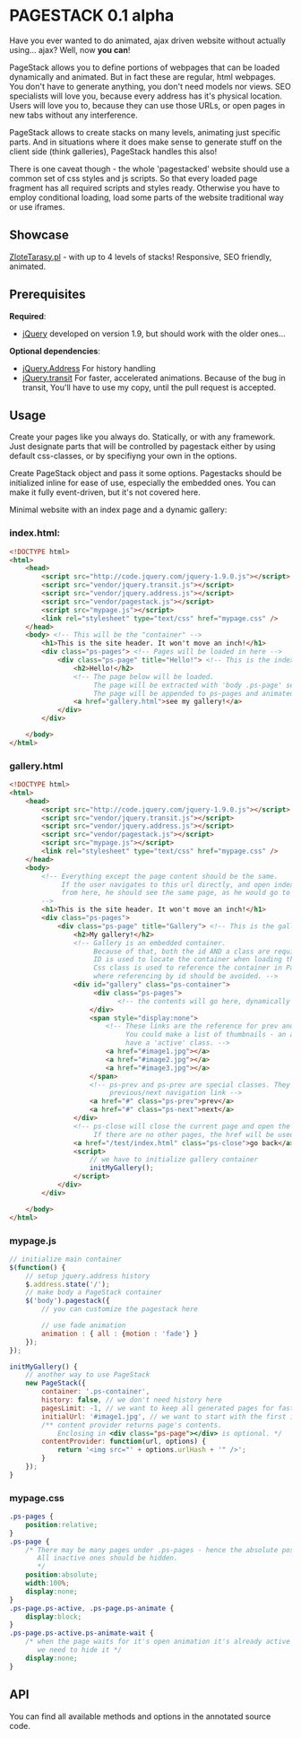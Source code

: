 # PAGESTACK 0.1 alpha

Have you ever wanted to do animated, ajax driven website without actually using... ajax? Well, now __you can__!

PageStack allows you to define portions of webpages that can be loaded dynamically and animated. But in fact
these are regular, html webpages. You don't have to generate anything, you don't need models nor views. 
SEO specialists will love you, because every address has it's physical location. Users will love you to, 
because they can use those URLs, or open pages in new tabs without any interference.

PageStack allows to create stacks on many levels, animating just specific parts. And in situations
where it does make sense to generate stuff on the client side (think galleries), PageStack handles this also!

There is one caveat though - the whole 'pagestacked' website should use a common set of css styles and js scripts. So that every loaded page fragment has all required scripts and styles ready. Otherwise you have to employ conditional loading, load some parts of the website traditional way or use iframes.

## Showcase

[ZloteTarasy.pl](http://www.zlotetarasy.pl/) - with up to 4 levels of stacks! Responsive, SEO friendly, animated.

## Prerequisites

**Required**:

* [jQuery](http://jquery.com) developed on version 1.9, but should work with the older ones...

__Optional dependencies__:

* [jQuery.Address](http://www.asual.com/jquery/address/) For history handling
* [jQuery.transit](https://github.com/panrafal/jquery.transit) For faster, accelerated animations. Because of
the bug in transit, You'll have to use my copy, until the pull request is accepted.

## Usage

Create your pages like you always do. Statically, or with any framework. Just designate parts
that will be controlled by pagestack either by using default css-classes, or by specifiyng your
own in the options.

Create PageStack object and pass it some options. Pagestacks should be initialized inline for ease of use, especially
the embedded ones. You can make it fully event-driven, but it's not covered here.

Minimal website with an index page and a dynamic gallery:

### index.html:
```html
<!DOCTYPE html>
<html>
    <head>
        <script src="http://code.jquery.com/jquery-1.9.0.js"></script>
        <script src="vendor/jquery.transit.js"></script>
        <script src="vendor/jquery.address.js"></script>
        <script src="vendor/pagestack.js"></script>
        <script src="mypage.js"></script>
        <link rel="stylesheet" type="text/css" href="mypage.css" />
    </head>
    <body> <!-- This will be the "container" -->
        <h1>This is the site header. It won't move an inch!</h1>
        <div class="ps-pages"> <!-- Pages will be loaded in here -->
            <div class="ps-page" title="Hello!"> <!-- This is the index page -->
                <h2>Hello!</h2>
                <!-- The page below will be loaded. 
                     The page will be extracted with 'body .ps-page' selector.
                     The page will be appended to ps-pages and animated.-->
                <a href="gallery.html">see my gallery!</a> 
            </div>
        </div>

    </body>
</html>
```

### gallery.html
```html
<!DOCTYPE html>
<html>
    <head>
        <script src="http://code.jquery.com/jquery-1.9.0.js"></script>
        <script src="vendor/jquery.transit.js"></script>
        <script src="vendor/jquery.address.js"></script>
        <script src="vendor/pagestack.js"></script>
        <script src="mypage.js"></script>
        <link rel="stylesheet" type="text/css" href="mypage.css" />
    </head>
    <body> 
        <!-- Everything except the page content should be the same. 
             If the user navigates to this url directly, and open index.html
             from here, he should see the same page, as he would go to index.html directly.
        -->
        <h1>This is the site header. It won't move an inch!</h1>
        <div class="ps-pages">
            <div class="ps-page" title="Gallery"> <!-- This is the gallery page -->
                <h2>My gallery!</h2>
                <!-- Gallery is an embedded container. 
                     Because of that, both the id AND a class are required.
                     ID is used to locate the container when loading the page fragment.
                     Css class is used to reference the container in PageStack options,
                     where referencing by id should be avoided. -->
                <div id="gallery" class="ps-container">
                     <div class="ps-pages">
                           <!-- the contents will go here, dynamically -->
                    </div>
                    <span style="display:none">
                        <!-- These links are the reference for prev and next buttons.
                             You could make a list of thumbnails - an active one will
                             have a 'active' class. -->
                        <a href="#image1.jpg"></a>
                        <a href="#image2.jpg"></a>
                        <a href="#image3.jpg"></a>
                    </span>
                    <!-- ps-prev and ps-prev are special classes. They will open
                         previous/next navigation link -->
                    <a href="#" class="ps-prev">prev</a>
                    <a href="#" class="ps-next">next</a>
                </div>
                <!-- ps-close will close the current page and open the previous one.
                     If there are no other pages, the href will be used instead -->
                <a href="/test/index.html" class="ps-close">go back</a>
                <script>
                    // we have to initialize gallery container
                    initMyGallery();
                </script>
            </div>
        </div>

    </body>
</html>
```

### mypage.js
```js
// initialize main container
$(function() {
    // setup jquery.address history
    $.address.state('/');
    // make body a PageStack container
    $('body').pagestack({
        // you can customize the pagestack here

        // use fade animation 
        animation : { all : {motion : 'fade'} }
    });
});

initMyGallery() {
    // another way to use PageStack
    new PageStack({
        container: '.ps-container',
        history: false, // we don't need history here
        pagesLimit: -1, // we want to keep all generated pages for fast traversing
        initialUrl: '#image1.jpg', // we want to start with the first image
        /** content provider returns page's contents. 
            Enclosing in <div class="ps-page"></div> is optional. */
        contentProvider: function(url, options) {
            return '<img src="' + options.urlHash + '" />';
        }
    }); 
}
```

### mypage.css
```css
.ps-pages {
    position:relative;
}
.ps-page {
    /* There may be many pages under .ps-pages - hence the absolute positioning.
       All inactive ones should be hidden. 
       */
    position:absolute;
    width:100%;
    display:none;
}
.ps-page.ps-active, .ps-page.ps-animate {
    display:block;
}
.ps-page.ps-active.ps-animate-wait {
    /* when the page waits for it's open animation it's already active
       we need to hide it */
    display:none;
}

```

## API

You can find all available methods and options in the annotated source code.
